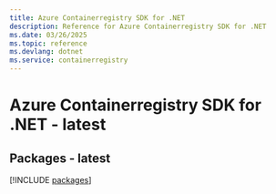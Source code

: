 ```yaml
---
title: Azure Containerregistry SDK for .NET
description: Reference for Azure Containerregistry SDK for .NET
ms.date: 03/26/2025
ms.topic: reference
ms.devlang: dotnet
ms.service: containerregistry
---
```

# Azure Containerregistry SDK for .NET - latest
## Packages - latest
[!INCLUDE [packages](containerregistry-index.md)]